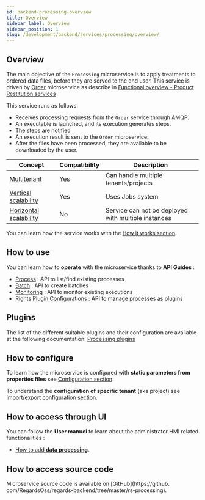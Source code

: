 ```yaml
---
id: backend-processing-overview
title: Overview
sidebar_label: Overview
sidebar_position: 1
slug: /development/backend/services/processing/overview/
---
```


## Overview

The main objective of the `Processing` microservice is to apply treatments to ordered data files,
before they are served to the end user. This service is driven by [Order](../../backend/regards/order/order.md) 
microservice as describe in [Functional overview - Product Restitution services](../../../overview/functional-overview/05-product-restitution-services.md)

This service runs as follows:
* Receives processing requests from the `Order` service through AMQP.
* An executable is launched, and its execution generates steps.
* The steps are notified 
* An execution result is sent to the `Order` microservice.
* After the files have been processed, they are available to be downloaded by the user.

| Concept                                                                           | Compatibility | Description                                         |
|-----------------------------------------------------------------------------------|---------------|-----------------------------------------------------|
| [Multitenant](../../concepts/03-multitenant.md)                                   | Yes           | Can handle multiple tenants/projects                | 
| [Vertical scalability](../../concepts/07-scalability.md#vertical-scalability)     | Yes           | Uses Jobs system                                    | 
| [Horizontal scalability](../../concepts/07-scalability.md#horizontal-scalability) | No            | Service can not be deployed with multiple instances |

You can learn how the service works with the [How it works section](./conception.md).

## How to use

You can learn how to **operate** with the microservice thanks to **API Guides** :

- [Process](api-guides/rest/process-api.md) : API to list/find existing processes
- [Batch](api-guides/rest/batch-api.md) : API to create batches
- [Monitoring](api-guides/rest/monitoring-api.md) : API to monitor existing executions
- [Rights Plugin Configurations](api-guides/rest/rights-plugin-configuration-api.md) : API to manage processes as plugins

## Plugins

The list of the different suitable plugins and their configuration are available at the following documentation:
[Processing plugins](plugins/processing-plugins.md)

## How to configure

To learn how the microservice is configured with **static parameters from properties files**
see [Configuration section](./configuration/processing-static-configuration.md).

To understand the **configuration of specific tenant** (aka project)
see [Import/export configuration section](./configuration/processing-import-export.md).

## How to access through UI

You can follow the **User manuel** to learn about the administrator HMI related functionalities :

- [How to add **data processing**](../../../user-documentation/8-order-data/processing.md).


## How to access source code

Microservice source code is available on [GitHub](https://github.
com/RegardsOss/regards-backend/tree/master/rs-processing).